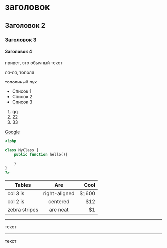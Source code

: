 # заголовок
## Заголовок 2
### Заголовок 3
#### Заголовок 4

привет, это обычный текст

ля-ля, тополя

тополиный пух

- Список 1
- Список 2
- Список 3

1. qq
1. 22
1. 33

[Google](http://google.com)

```php
<?php 

class MyClass {
    public function hello(){
    
    }
}
?>
```

| Tables        | Are           | Cool  |
| ------------- |:-------------:| -----:|
| col 3 is      | right-aligned | $1600 |
| col 2 is      | centered      |   $12 |
| zebra stripes | are neat      |    $1 |

---

текст

---
текст
